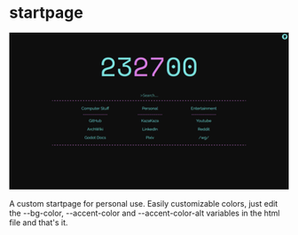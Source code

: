 # startpage

![screenshot](img/startpage.png)

A custom startpage for personal use.
Easily customizable colors, just edit the --bg-color, --accent-color and --accent-color-alt variables in the html file and that's it.
